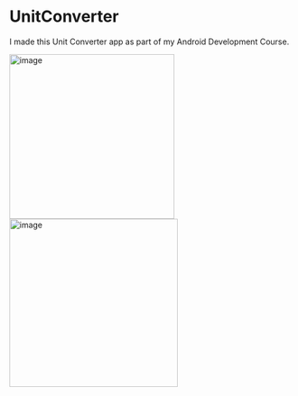 # UnitConverter
I made this Unit Converter app as part of my Android Development Course.

<img width="292" alt="image" src="https://github.com/Yrll21/UnitConverter/assets/101014492/12d45e15-6d79-48a2-9c1c-fa44a1391b0f">
<img width="298" alt="image" src="https://github.com/Yrll21/UnitConverter/assets/101014492/12c89e44-97d2-4b18-a731-aa832b35c584">
